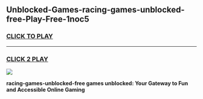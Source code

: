 
## Unblocked-Games-racing-games-unblocked-free-Play-Free-1noc5
<h3>
<a href="https://premium76.site?title=racing-games-unblocked-free&ref=18A1">CLICK TO PLAY</a></h3>
<hr>

<h3>
<a href="https://premium76.site?title=racing-games-unblocked-free&ref=18A1">CLICK 2 PLAY</a>
  
</h3>

<a href="https://premium76.site?title=racing-games-unblocked-free&ref=18A1"><img src="https://clearcache.store/games.png"></a>


**racing-games-unblocked-free games unblocked: Your Gateway to Fun and Accessible Online Gaming**
